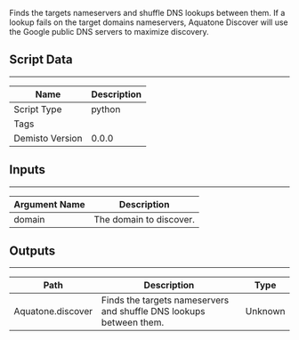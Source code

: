 Finds the targets nameservers and shuffle DNS lookups between them. If a lookup fails on the target domains nameservers, Aquatone Discover will use the Google public DNS servers to maximize discovery.
## Script Data
---

| **Name** | **Description** |
| --- | --- |
| Script Type | python |
| Tags |  |
| Demisto Version | 0.0.0 |

## Inputs
---

| **Argument Name** | **Description** |
| --- | --- |
| domain | The domain to discover. |

## Outputs
---

| **Path** | **Description** | **Type** |
| --- | --- | --- |
| Aquatone.discover | Finds the targets nameservers and shuffle DNS lookups between them. | Unknown |
